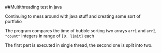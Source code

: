 ##Multithreading test in java

Continuing to mess around with java stuff and creating some sort of portfolio

The program compares the time of bubble sorting two arrays `arr1` and `arr2`, `"count"` integers in range of `[0, limit]` each

The first part is executed in single thread, the second one is split into two.
